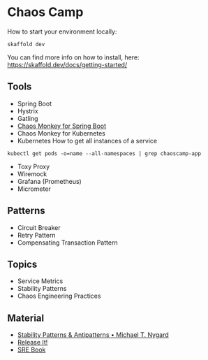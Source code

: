 # Chaos Camp

How to start your environment locally:
```
skaffold dev
```

You can find more info on how to install, here: https://skaffold.dev/docs/getting-started/

## Tools
* Spring Boot
* Hystrix
* Gatling
* [Chaos Monkey for Spring Boot](https://codecentric.github.io/chaos-monkey-spring-boot/)
* Chaos Monkey for Kubernetes
* Kubernetes
How to get all instances of a service
```
kubectl get pods -o=name --all-namespaces | grep chaoscamp-app
```
* Toxy Proxy
* Wiremock
* Grafana (Prometheus)
* Micrometer 

## Patterns
* Circuit Breaker
* Retry Pattern
* Compensating Transaction Pattern

## Topics
* Service Metrics
* Stability Patterns
* Chaos Engineering Practices

## Material
* [Stability Patterns & Antipatterns • Michael T. Nygard](https://m.youtube.com/watch?v=VZePNGQojfA)
* [Release It!](https://doc.lagout.org/programmation/Pragmatic%20Programmers/Release%20It%21%20Design%20and%20Deploy%20Production-Ready%20Software.pdf)
* [SRE Book](https://landing.google.com/sre/books/)